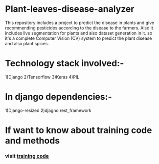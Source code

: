 # Plant-leaves-disease-analyzer

This repository includes a project to predict the disease in plants and give recommending pesticides according to the disease to the farmers.
Also it includes live segmentation for plants and also dataset generation in it. so it's a complete Computer Vision (CV) system to predict the plant disease and also plant spices.

# Technology stack involved:-
1)Django
2)Tensorflow
3)Keras
4)PIL

# In django dependencies:-
1)Django-resized
2)djagno rest_framework

# If want to know about training code and methods
<h3> visit <a href = "https://github.com/shubhi0168/PLANet-Plant-Leaf-Analyser-Network-"> training code </a> </h3>
